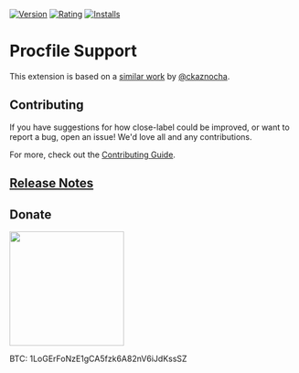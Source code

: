 [![Version](https://vsmarketplacebadge.apphb.com/version-short/logerfo.procfile-support.svg)](https://marketplace.visualstudio.com/items?itemName=logerfo.procfile-support)
[![Rating](https://vsmarketplacebadge.apphb.com/rating-short/logerfo.procfile-support.svg)](https://marketplace.visualstudio.com/items?itemName=logerfo.procfile-support)
[![Installs](https://vsmarketplacebadge.apphb.com/installs/logerfo.procfile-support.svg)](https://marketplace.visualstudio.com/items?itemName=logerfo.procfile-support)

# Procfile Support

This extension is based on a [similar work](https://github.com/ckaznocha/language-procfile) by [@ckaznocha](https://github.com/ckaznocha).

## Contributing

If you have suggestions for how close-label could be improved, or want to report a bug, open an issue! We'd love all and any contributions.

For more, check out the [Contributing Guide](CONTRIBUTING.md).

## [Release Notes](CHANGELOG.md)

## Donate

<img src="https://i.imgur.com/ndlBtuX.png" width="200">

BTC: 1LoGErFoNzE1gCA5fzk6A82nV6iJdKssSZ
